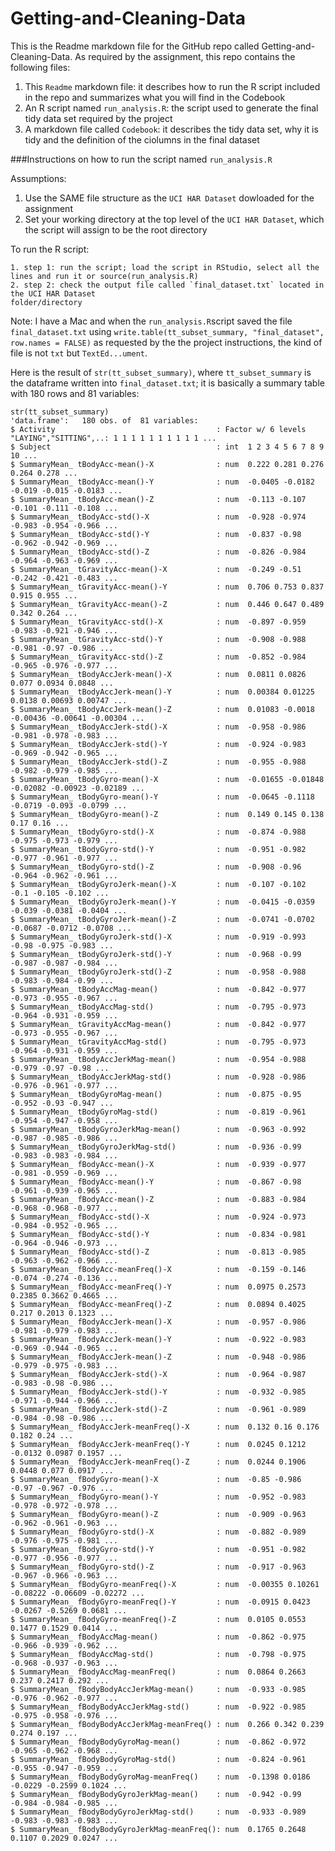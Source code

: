 Getting-and-Cleaning-Data
===========

This is the Readme markdown file for the GitHub repo called Getting-and-Cleaning-Data.
As required by the assignment, this repo contains the following files:

1. This `Readme` markdown file: it describes how to run the R script included in the repo and summarizes what you will find in the Codebook
2. An R script named `run_analysis.R`: the script used to generate the final tidy data set required by the project
3. A markdown file called `Codebook`: it describes the tidy data set, why it is tidy and the definition of the ciolumns in the final dataset
 
###Instructions on how to run the script named `run_analysis.R`

Assumptions: 

1. Use the SAME file structure as the `UCI HAR Dataset` dowloaded for the assignment
2. Set your working directory at the top level of the `UCI HAR Dataset`, which the script will assign to be the root directory
 
To run the R script:

<!-- -->
    1. step 1: run the script; load the script in RStudio, select all the lines and run it or source(run_analysis.R)
    2. step 2: check the output file called `final_dataset.txt` located in the UCI HAR Dataset             
    folder/directory

Note: I have a Mac and when the `run_analysis.R`script saved the file `final_dataset.txt` using `write.table(tt_subset_summary, "final_dataset", row.names = FALSE)` as requested by the the project instructions, the kind of file is not `txt` but `TextEd...ument`.

Here is the result of `str(tt_subset_summary)`, where `tt_subset_summary` is the dataframe written into `final_dataset.txt`; it is basically a summary table with 180 rows and 81 variables:

<!-- -->
    str(tt_subset_summary)
    'data.frame':	180 obs. of  81 variables:
    $ Activity                                    : Factor w/ 6 levels "LAYING","SITTING",..: 1 1 1 1 1 1 1 1 1 1 ...
    $ Subject                                     : int  1 2 3 4 5 6 7 8 9 10 ...
    $ SummaryMean_ tBodyAcc-mean()-X              : num  0.222 0.281 0.276 0.264 0.278 ...
    $ SummaryMean_ tBodyAcc-mean()-Y              : num  -0.0405 -0.0182 -0.019 -0.015 -0.0183 ...
    $ SummaryMean_ tBodyAcc-mean()-Z              : num  -0.113 -0.107 -0.101 -0.111 -0.108 ...
    $ SummaryMean_ tBodyAcc-std()-X               : num  -0.928 -0.974 -0.983 -0.954 -0.966 ...
    $ SummaryMean_ tBodyAcc-std()-Y               : num  -0.837 -0.98 -0.962 -0.942 -0.969 ...
    $ SummaryMean_ tBodyAcc-std()-Z               : num  -0.826 -0.984 -0.964 -0.963 -0.969 ...
    $ SummaryMean_ tGravityAcc-mean()-X           : num  -0.249 -0.51 -0.242 -0.421 -0.483 ...
    $ SummaryMean_ tGravityAcc-mean()-Y           : num  0.706 0.753 0.837 0.915 0.955 ...
    $ SummaryMean_ tGravityAcc-mean()-Z           : num  0.446 0.647 0.489 0.342 0.264 ...
    $ SummaryMean_ tGravityAcc-std()-X            : num  -0.897 -0.959 -0.983 -0.921 -0.946 ...
    $ SummaryMean_ tGravityAcc-std()-Y            : num  -0.908 -0.988 -0.981 -0.97 -0.986 ...
    $ SummaryMean_ tGravityAcc-std()-Z            : num  -0.852 -0.984 -0.965 -0.976 -0.977 ...
    $ SummaryMean_ tBodyAccJerk-mean()-X          : num  0.0811 0.0826 0.077 0.0934 0.0848 ...
    $ SummaryMean_ tBodyAccJerk-mean()-Y          : num  0.00384 0.01225 0.0138 0.00693 0.00747 ...
    $ SummaryMean_ tBodyAccJerk-mean()-Z          : num  0.01083 -0.0018 -0.00436 -0.00641 -0.00304 ...
    $ SummaryMean_ tBodyAccJerk-std()-X           : num  -0.958 -0.986 -0.981 -0.978 -0.983 ...
    $ SummaryMean_ tBodyAccJerk-std()-Y           : num  -0.924 -0.983 -0.969 -0.942 -0.965 ...
    $ SummaryMean_ tBodyAccJerk-std()-Z           : num  -0.955 -0.988 -0.982 -0.979 -0.985 ...
    $ SummaryMean_ tBodyGyro-mean()-X             : num  -0.01655 -0.01848 -0.02082 -0.00923 -0.02189 ...
    $ SummaryMean_ tBodyGyro-mean()-Y             : num  -0.0645 -0.1118 -0.0719 -0.093 -0.0799 ...
    $ SummaryMean_ tBodyGyro-mean()-Z             : num  0.149 0.145 0.138 0.17 0.16 ...
    $ SummaryMean_ tBodyGyro-std()-X              : num  -0.874 -0.988 -0.975 -0.973 -0.979 ...
    $ SummaryMean_ tBodyGyro-std()-Y              : num  -0.951 -0.982 -0.977 -0.961 -0.977 ...
    $ SummaryMean_ tBodyGyro-std()-Z              : num  -0.908 -0.96 -0.964 -0.962 -0.961 ...
    $ SummaryMean_ tBodyGyroJerk-mean()-X         : num  -0.107 -0.102 -0.1 -0.105 -0.102 ...
    $ SummaryMean_ tBodyGyroJerk-mean()-Y         : num  -0.0415 -0.0359 -0.039 -0.0381 -0.0404 ...
    $ SummaryMean_ tBodyGyroJerk-mean()-Z         : num  -0.0741 -0.0702 -0.0687 -0.0712 -0.0708 ...
    $ SummaryMean_ tBodyGyroJerk-std()-X          : num  -0.919 -0.993 -0.98 -0.975 -0.983 ...
    $ SummaryMean_ tBodyGyroJerk-std()-Y          : num  -0.968 -0.99 -0.987 -0.987 -0.984 ...
    $ SummaryMean_ tBodyGyroJerk-std()-Z          : num  -0.958 -0.988 -0.983 -0.984 -0.99 ...
    $ SummaryMean_ tBodyAccMag-mean()             : num  -0.842 -0.977 -0.973 -0.955 -0.967 ...
    $ SummaryMean_ tBodyAccMag-std()              : num  -0.795 -0.973 -0.964 -0.931 -0.959 ...
    $ SummaryMean_ tGravityAccMag-mean()          : num  -0.842 -0.977 -0.973 -0.955 -0.967 ...
    $ SummaryMean_ tGravityAccMag-std()           : num  -0.795 -0.973 -0.964 -0.931 -0.959 ...
    $ SummaryMean_ tBodyAccJerkMag-mean()         : num  -0.954 -0.988 -0.979 -0.97 -0.98 ...
    $ SummaryMean_ tBodyAccJerkMag-std()          : num  -0.928 -0.986 -0.976 -0.961 -0.977 ...
    $ SummaryMean_ tBodyGyroMag-mean()            : num  -0.875 -0.95 -0.952 -0.93 -0.947 ...
    $ SummaryMean_ tBodyGyroMag-std()             : num  -0.819 -0.961 -0.954 -0.947 -0.958 ...
    $ SummaryMean_ tBodyGyroJerkMag-mean()        : num  -0.963 -0.992 -0.987 -0.985 -0.986 ...
    $ SummaryMean_ tBodyGyroJerkMag-std()         : num  -0.936 -0.99 -0.983 -0.983 -0.984 ...
    $ SummaryMean_ fBodyAcc-mean()-X              : num  -0.939 -0.977 -0.981 -0.959 -0.969 ...
    $ SummaryMean_ fBodyAcc-mean()-Y              : num  -0.867 -0.98 -0.961 -0.939 -0.965 ...
    $ SummaryMean_ fBodyAcc-mean()-Z              : num  -0.883 -0.984 -0.968 -0.968 -0.977 ...
    $ SummaryMean_ fBodyAcc-std()-X               : num  -0.924 -0.973 -0.984 -0.952 -0.965 ...
    $ SummaryMean_ fBodyAcc-std()-Y               : num  -0.834 -0.981 -0.964 -0.946 -0.973 ...
    $ SummaryMean_ fBodyAcc-std()-Z               : num  -0.813 -0.985 -0.963 -0.962 -0.966 ...
    $ SummaryMean_ fBodyAcc-meanFreq()-X          : num  -0.159 -0.146 -0.074 -0.274 -0.136 ...
    $ SummaryMean_ fBodyAcc-meanFreq()-Y          : num  0.0975 0.2573 0.2385 0.3662 0.4665 ...
    $ SummaryMean_ fBodyAcc-meanFreq()-Z          : num  0.0894 0.4025 0.217 0.2013 0.1323 ...
    $ SummaryMean_ fBodyAccJerk-mean()-X          : num  -0.957 -0.986 -0.981 -0.979 -0.983 ...
    $ SummaryMean_ fBodyAccJerk-mean()-Y          : num  -0.922 -0.983 -0.969 -0.944 -0.965 ...
    $ SummaryMean_ fBodyAccJerk-mean()-Z          : num  -0.948 -0.986 -0.979 -0.975 -0.983 ...
    $ SummaryMean_ fBodyAccJerk-std()-X           : num  -0.964 -0.987 -0.983 -0.98 -0.986 ...
    $ SummaryMean_ fBodyAccJerk-std()-Y           : num  -0.932 -0.985 -0.971 -0.944 -0.966 ...
    $ SummaryMean_ fBodyAccJerk-std()-Z           : num  -0.961 -0.989 -0.984 -0.98 -0.986 ...
    $ SummaryMean_ fBodyAccJerk-meanFreq()-X      : num  0.132 0.16 0.176 0.182 0.24 ...
    $ SummaryMean_ fBodyAccJerk-meanFreq()-Y      : num  0.0245 0.1212 -0.0132 0.0987 0.1957 ...
    $ SummaryMean_ fBodyAccJerk-meanFreq()-Z      : num  0.0244 0.1906 0.0448 0.077 0.0917 ...
    $ SummaryMean_ fBodyGyro-mean()-X             : num  -0.85 -0.986 -0.97 -0.967 -0.976 ...
    $ SummaryMean_ fBodyGyro-mean()-Y             : num  -0.952 -0.983 -0.978 -0.972 -0.978 ...
    $ SummaryMean_ fBodyGyro-mean()-Z             : num  -0.909 -0.963 -0.962 -0.961 -0.963 ...
    $ SummaryMean_ fBodyGyro-std()-X              : num  -0.882 -0.989 -0.976 -0.975 -0.981 ...
    $ SummaryMean_ fBodyGyro-std()-Y              : num  -0.951 -0.982 -0.977 -0.956 -0.977 ...
    $ SummaryMean_ fBodyGyro-std()-Z              : num  -0.917 -0.963 -0.967 -0.966 -0.963 ...
    $ SummaryMean_ fBodyGyro-meanFreq()-X         : num  -0.00355 0.10261 -0.08222 -0.06609 -0.02272 ...
    $ SummaryMean_ fBodyGyro-meanFreq()-Y         : num  -0.0915 0.0423 -0.0267 -0.5269 0.0681 ...
    $ SummaryMean_ fBodyGyro-meanFreq()-Z         : num  0.0105 0.0553 0.1477 0.1529 0.0414 ...
    $ SummaryMean_ fBodyAccMag-mean()             : num  -0.862 -0.975 -0.966 -0.939 -0.962 ...
    $ SummaryMean_ fBodyAccMag-std()              : num  -0.798 -0.975 -0.968 -0.937 -0.963 ...
    $ SummaryMean_ fBodyAccMag-meanFreq()         : num  0.0864 0.2663 0.237 0.2417 0.292 ...
    $ SummaryMean_ fBodyBodyAccJerkMag-mean()     : num  -0.933 -0.985 -0.976 -0.962 -0.977 ...
    $ SummaryMean_ fBodyBodyAccJerkMag-std()      : num  -0.922 -0.985 -0.975 -0.958 -0.976 ...
    $ SummaryMean_ fBodyBodyAccJerkMag-meanFreq() : num  0.266 0.342 0.239 0.274 0.197 ...
    $ SummaryMean_ fBodyBodyGyroMag-mean()        : num  -0.862 -0.972 -0.965 -0.962 -0.968 ...
    $ SummaryMean_ fBodyBodyGyroMag-std()         : num  -0.824 -0.961 -0.955 -0.947 -0.959 ...
    $ SummaryMean_ fBodyBodyGyroMag-meanFreq()    : num  -0.1398 0.0186 -0.0229 -0.2599 0.1024 ...
    $ SummaryMean_ fBodyBodyGyroJerkMag-mean()    : num  -0.942 -0.99 -0.984 -0.984 -0.985 ...
    $ SummaryMean_ fBodyBodyGyroJerkMag-std()     : num  -0.933 -0.989 -0.983 -0.983 -0.983 ...
    $ SummaryMean_ fBodyBodyGyroJerkMag-meanFreq(): num  0.1765 0.2648 0.1107 0.2029 0.0247 ...
> 


 

 
 

 


